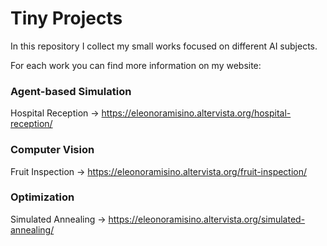# Tiny Projects

In this repository I collect my small works focused on different AI subjects.

For each work you can find more information on my website:

### Agent-based Simulation
Hospital Reception -> https://eleonoramisino.altervista.org/hospital-reception/

### Computer Vision
Fruit Inspection -> https://eleonoramisino.altervista.org/fruit-inspection/

### Optimization
Simulated Annealing -> https://eleonoramisino.altervista.org/simulated-annealing/
